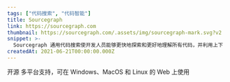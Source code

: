 ```yaml
---
tags: ["代码搜索", "代码智能"]
title: Sourcegraph
link: https://sourcegraph.com
thumbnail: https://sourcegraph.com/.assets/img/sourcegraph-mark.svg?v2
snippet: >-
  Sourcegraph 通用代码搜索使开发人员能够更快地探索和更好地理解所有代码，并利用上下文代码智能来提高开发人员的工作效率并自动化大规模代码更改管理。
createdAt: 2021-06-21T00:00:00.000Z
---
```

开源
多平台支持，可在 Windows、MacOS 和 Linux 的 Web 上使用